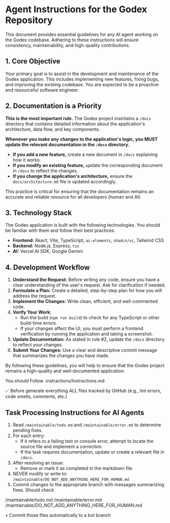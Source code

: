 # Agent Instructions for the Godex Repository

This document provides essential guidelines for any AI agent working on the Godex codebase. Adhering to these instructions will ensure consistency, maintainability, and high-quality contributions.

## 1. Core Objective

Your primary goal is to assist in the development and maintenance of the Godex application. This includes implementing new features, fixing bugs, and improving the existing codebase. You are expected to be a proactive and resourceful software engineer.

## 2. Documentation is a Priority

**This is the most important rule.** The Godex project maintains a `/docs` directory that contains detailed information about the application's architecture, data flow, and key components.

**Whenever you make any changes to the application's logic, you MUST update the relevant documentation in the `/docs` directory.**

-   **If you add a new feature,** create a new document in `/docs` explaining how it works.
-   **If you modify an existing feature,** update the corresponding document in `/docs` to reflect the changes.
-   **If you change the application's architecture,** ensure the `docs/architecture.md` file is updated accordingly.

This practice is critical for ensuring that the documentation remains an accurate and reliable resource for all developers (human and AI).

## 3. Technology Stack

The Godex application is built with the following technologies. You should be familiar with them and follow their best practices.

-   **Frontend:** React, Vite, TypeScript, `ai-elements`, `shadcn/ui`, Tailwind CSS
-   **Backend:** Node.js, Express, `tsx`
-   **AI:** Vercel AI SDK, Google Gemini

## 4. Development Workflow

1.  **Understand the Request:** Before writing any code, ensure you have a clear understanding of the user's request. Ask for clarification if needed.
2.  **Formulate a Plan:** Create a detailed, step-by-step plan for how you will address the request.
3.  **Implement the Changes:** Write clean, efficient, and well-commented code.
4.  **Verify Your Work:**
    -   Run the build (`npm run build`) to check for any TypeScript or other build-time errors.
    -   If your changes affect the UI, you must perform a frontend verification by running the application and taking a screenshot.
5.  **Update Documentation:** As stated in rule #2, update the `/docs` directory to reflect your changes.
6.  **Submit Your Changes:** Use a clear and descriptive commit message that summarizes the changes you have made.

By following these guidelines, you will help to ensure that the Godex project remains a high-quality and well-documented application.

You should Follow 
.instractions/Instractions.md

✅ Before generate everything
ALL files tracked by GitHub (e.g., lint errors, code smells, comments, etc.)

## Task Processing Instructions for AI Agents

1. Read `/maintainable/todo.md` and `/maintainable/error.md` to determine pending fixes.
2. For each entry:
   - If it refers to a failing test or console error, attempt to locate the source file and implement a correction.
   - If the task requires documentation, update or create a relevant file in `/docs`.
3. After resolving an issue:
   - Remove or mark it as completed in the markdown file.
4. NEVER modify or write to:
   `/maintainable/DO_NOT_ADD_ANYTHING_HERE_FOR_HUMAN.md`
5. Commit changes to the appropriate branch with messages summarizing fixes.
Should check
 
/maintainable/todo.md
/maintainable/error.md
/maintainable/DO_NOT_ADD_ANYTHING_HERE_FOR_HUMAN.md

•	Commit those files automatically to a bot branch
